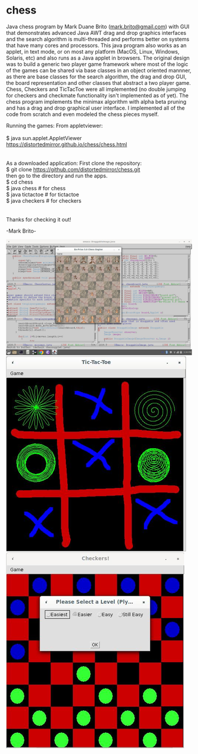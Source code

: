 # chess
Java chess program by Mark Duane Brito (mark.brito@gmail.com) with GUI that demonstrates advanced Java AWT drag and drop graphics interfaces and the search algorithm is multi-threaded and performs better on systems that have many cores and processors. This java program also works as an applet, in text mode, or on most any platform (MacOS, Linux, Windows, Solaris, etc) and also runs as a Java applet in browsers.  The original design was to build a generic two player game framework where most of the logic of the games can be shared via base classes in an object oriented mannner, as there are base classes for the search algorithm, the drag and drop GUI, the board representation and other classes that abstract a two player game.  Chess, Checkers and TicTacToe were all implemented (no double jumping for checkers and checkmate functionality isn't implemented as of yet).  The chess program implements the minimax algorithm with alpha beta pruning and has a drag and drop graphical user interface. I implemented all of the code from scratch and even modeled the chess pieces myself.

Running the games:
From appletviewer:<br/><br/>
$ java sun.applet.AppletViewer https://distortedmirror.github.io/chess/chess.html 
<br/><br/><br/>
As a downloaded application:
First clone the repository:
<br/>
$ git clone https://github.com/distortedmirror/chess.git
<br/>
then go to the directory and run the apps.
<br/>
$ cd chess<br/>
$ java chess  # for chess<br/>
$ java tictactoe # for tictactoe<br/>
$ java checkers # for checkers<br/>
<br/>
<br/>
Thanks for checking it out!

-Mark Brito-

![chess](chessscreenshot.jpg)
![tictactoe](tictactoescreenshot.jpg)
![checkers](checkersscreenshot.jpg)
